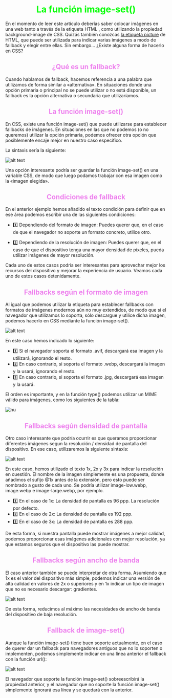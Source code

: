 # <span style="color:lime"><center>La función image-set()</center></span>

En el momento de leer este artículo deberías saber colocar imágenes en una web tanto a través de la etiqueta HTML <img>, como utilizando la propiedad background-image de CSS. Quizás también conozcas [la etiqueta picture](https://lenguajehtml.com/html/multimedia/etiqueta-html-picture/) de HTML, que puede ser utilizada para indicar varias imágenes a modo de fallback y elegir entre ellas. Sin embargo... ¿Existe alguna forma de hacerlo en CSS?

## <span style="color:violet"><center>¿Qué es un fallback?</center></span>
Cuando hablamos de fallback, hacemos referencia a una palabra que utilizamos de forma similar a «alternativa». En situaciones donde una opción primaria o principal no se puede utilizar o no está disponible, un fallback es la opción alternativa o secundaria que utilizaríamos.

## <span style="color:violet"><center>La función image-set()</center></span>
En CSS, existe una función image-set() que puede utilizarse para establecer fallbacks de imágenes. En situaciones en las que no podemos (o no queremos) utilizar la opción primaria, podemos ofrecer otra opción que posiblemente encaje mejor en nuestro caso específico.

La sintaxis sería la siguiente:

![alt text](image.png)

Una opción interesante podría ser guardar la función image-set() en una variable CSS, de modo que luego podamos trabajar con esa imagen como la «imagen elegida».

## <span style="color:violet"><center>Condiciones de fallback</center></span>
En el anterior ejemplo hemos añadido el texto condición para definir que en ese área podemos escribir una de las siguientes condiciones:

   - 1️⃣ Dependiendo del formato de imagen: Puedes querer que, en el caso de que el navegador no soporte un formato concreto, utilice otro.

   - 2️⃣ Dependiendo de la resolución de imagen: Puedes querer que, en el caso de que el dispositivo tenga una mayor densidad de píxeles, pueda utilizar imágenes de mayor resolución.

Cada uno de estos casos podría ser interesantes para aprovechar mejor los recursos del dispositivo y mejorar la experiencia de usuario. Veamos cada uno de estos casos detenidamente.

## <span style="color:violet"><center>Fallbacks según el formato de imagen</center></span>
Al igual que podemos utilizar la etiqueta <picture> para establecer fallbacks con formatos de imágenes modernos aún no muy extendidos, de modo que si el navegador que utilizamos lo soporta, sólo descargue y utilice dicha imagen, podemos hacerlo en CSS mediante la función image-set().

![alt text](image-1.png)

En este caso hemos indicado lo siguiente:

   - 1️⃣ Si el navegador soporta el formato .avif, descargará esa imagen y la utilizará, ignorando el resto.
   - 2️⃣ En caso contrario, si soporta el formato .webp, descargará la imagen y la usará, ignorando el resto.
   - 3️⃣ En caso contrario, si soporta el formato .jpg, descargará esa imagen y la usará.

El orden es importante, y en la función type() podemos utilizar un MIME válido para imágenes, como los siguientes de la tabla:

![nu ](image-2.png)

## <span style="color:violet"><center>Fallbacks según densidad de pantalla</center></span>
Otro caso interesante que podría ocurrir es que queramos proporcionar diferentes imágenes segun la resolución / densidad de pantalla del dispositivo. En ese caso, utilizaremos la siguiente sintaxis:

![alt text](image-3.png)

En este caso, hemos utilizado el texto 1x, 2x y 3x para indicar la resolución en cuestión. El nombre de la imagen simplemente es una propuesta, donde añadimos el sufijo @1x antes de la extensión, pero esto puede ser nombrado a gusto de cada uno. Se podría utilizar image-low.webp, image.webp e image-large.webp, por ejemplo.

   - 1️⃣ En el caso de 1x: La densidad de pantalla es 96 ppp. La resolución por defecto.
   - 2️⃣ En el caso de 2x: La densidad de pantalla es 192 ppp.
   - 3️⃣ En el caso de 3x: La densidad de pantalla es 288 ppp.

De esta forma, si nuestra pantalla puede mostrar imágenes a mejor calidad, podemos proporcionar esas imágenes adicionales con mejor resolución, ya que estamos seguros que el dispositivo las puede mostrar.

## <span style="color:violet"><center>Fallbacks según ancho de banda</center></span>
El caso anterior también se puede interpretar de otra forma. Asumiendo que 1x es el valor del dispositivo más simple, podemos indicar una versión de alta calidad en valores de 2x o superiores y en 1x indicar un tipo de imagen que no es necesario descargar: gradientes.

![alt text](image-4.png)

De esta forma, reducimos al máximo las necesidades de ancho de banda del dispositivo de baja resolución.

## <span style="color:violet"><center>Fallback de image-set()</center></span>
Aunque la función image-set() tiene buen soporte actualmente, en el caso de querer dar un fallback para navegadores antiguos que no lo soporten o implementen, podemos simplemente indicar en una línea anterior el fallback con la función url():

![alt text](image-5.png)

El navegador que soporte la función image-set() sobreescribirá la propiedad anterior, y el navegador que no soporte la función image-set() simplemente ignorará esa línea y se quedará con la anterior.